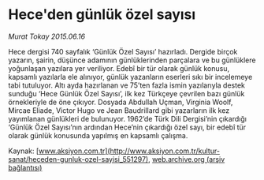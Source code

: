 # Hece'den günlük özel sayısı

*Murat Tokay 2015.06.16*

<div class="pNewsDetailMainContent ctx_content" itemprop="articleBody">
 <p>
  Hece dergisi 740 sayfalık ‘Günlük Özel Sayısı’ hazırladı. Dergide birçok yazarın, şairin, düşünce adamının günlüklerinden parçalara ve bu günlüklere yoğunlaşan yazılara yer veriliyor. Edebî bir tür olarak günlük konusu, kapsamlı yazılarla ele alınıyor, günlük yazanların eserleri sıkı bir incelemeye tabi tutuluyor. Altı ayda hazırlanan ve 75’ten fazla ismin yazılarıyla destek sunduğu ‘Hece Günlük Özel Sayısı’, ilk kez Türkçeye çevrilen bazı günlük örnekleriyle de öne çıkıyor. Dosyada Abdullah Uçman, Virginia Woolf, Mircae Eliade, Victor Hugo ve Jean Baudrillard gibi yazarların ilk kez yayımlanan günlükleri de bulunuyor. 1962’de Türk Dili Dergisi’nin çıkardığı ‘Günlük Özel Sayısı’nın ardından Hece’nin çıkardığı özel sayı, bir edebî tür olarak günlük konusunda yapılmış en kapsamlı çalışma.
 </p>
</div>


Kaynak: [www.aksiyon.com.tr](http://www.aksiyon.com.tr/kultur-sanat/heceden-gunluk-ozel-sayisi_551297), [web.archive.org (arşiv bağlantısı)](http://web.archive.org/web/20151223102353/http://www.aksiyon.com.tr/kultur-sanat/heceden-gunluk-ozel-sayisi_551297)
